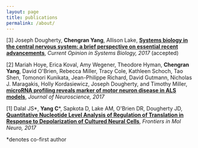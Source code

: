```yaml
---
layout: page
title: publications
permalink: /about/
---
```

  [3] Joseph Dougherty, __Chengran Yang__, Allison Lake, [__Systems biology in the central nervous system: a brief perspective on essential recent advancements__](accepted), _Current Opinion in Systems Biology, 2017_ (accepted)

  [2] Mariah Hoye, Erica Koval, Amy Wegener, Theodore Hyman, __Chengran Yang__, David O'Brien, Rebecca Miller, Tracy Cole, Kathleen Schoch, Tao Shen, Tomonori Kunikata, Jean-Philippe Richard, David Gutmann, Nicholas J. Maragakis, Holly Kordasiewicz, Joseph Dougherty, and Timothy Miller, [__microRNA profiling reveals marker of motor neuron disease in ALS models__](http://www.jneurosci.org/content/early/2017/04/17/JNEUROSCI.3582-16.2017), _Journal of Neuroscience, 2017_
  
  [1] Dalal JS*, __Yang C__*, Sapkota D, Lake AM, O'Brien DR, Dougherty JD, [__Quantitative Nucleotide Level Analysis of Regulation of Translation in Response to Depolarization of Cultured Neural Cells__](http://journal.frontiersin.org/article/10.3389/fnmol.2017.00009/full), _Frontiers in Mol Neuro, 2017_
  
  *denotes co-first author

  


